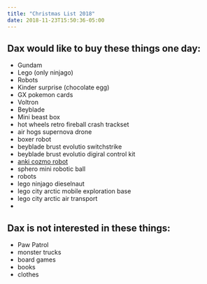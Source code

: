```yaml
---
title: "Christmas List 2018"
date: 2018-11-23T15:50:36-05:00
---
```


## Dax would like to buy these things one day:
* Gundam
* Lego (only ninjago)
* Robots
* Kinder surprise (chocolate egg)
* GX pokemon cards
* Voltron
* Beyblade
* Mini beast box
* hot wheels retro fireball crash trackset
* air hogs supernova drone
* boxer robot
* beyblade brust evolutio switchstrike
* beyblade brust evolutio digiral control kit
* [anki cozmo robot](https://www.chapters.indigo.ca/en-ca/electronics/anki-cozmo-robot/810559020622-item.html)
* sphero mini robotic ball
* robots
* lego ninjago dieselnaut
* lego city arctic mobile exploration base
* lego city arctic air transport
*
## Dax is not interested in these things:
* Paw Patrol
* monster trucks
* board games
* books
* clothes
